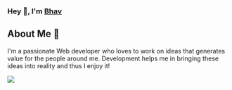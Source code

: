 ### Hey 👋, I'm [Bhav](https://bhavkushwaha.netlify.app/) 

## About Me 🚀
I'm a passionate Web developer who loves to work on ideas that generates value for the people around me. Development helps me in bringing these ideas into reality and thus I enjoy it!
<br>

[![](https://visitcount.itsvg.in/api?id=bhavkushwaha&icon=0&color=0)](https://visitcount.itsvg.in)<br><br>

<!-- Update Projects I have Worked on, Tech Stack Used and more! -->
